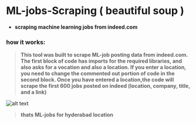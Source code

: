 # ML-jobs-Scraping ( beautiful soup )
* **scraping machine learning jobs from indeed.com**

### how it works:

> **This tool was built to scrape ML-job posting data from indeed.com.
The first block of code has imports for the required libraries,
and also asks for a vocation and also a location. 
If you enter a location, you need to change the commented out portion of code in the second block.
Once you have entered a location,the code will scrape the first 600 jobs
posted on indeed (location, company, title, and a link)**

![alt text](https://user-images.githubusercontent.com/51887422/63297996-39d96980-c2f0-11e9-8c58-468a37d53633.JPG)

> **__thats ML-jobs for hyderabad location__**
